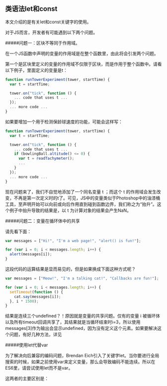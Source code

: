 ## 类语法let和const

本文介绍的是有关let和const关键字的使用。

对于JS而言，开发者有可能遇到以下两个问题。

#####问题一：区块不等同于作用域。

在一个JS函数中声明的变量的作用域是在整个函数里，由此将会引发两个问题。

第一个是区块里定义的变量的作用域不仅限于区块，而是作用于整个函数中。请看以下例子，里面定义的变量是t：

```javascript
function runTowerExperiment(tower, startTime) {
  var t = startTime;

  tower.on("tick", function () {
    ... code that uses t ...
  });
  ... more code ...
}
```
如果要增加一个用于检测保龄球速度的功能，可能会这样写：
```javascript
function runTowerExperiment(tower, startTime) {
  var t = startTime;

  tower.on("tick", function () {
    ... code that uses t ...
    if (bowlingBall.altitude() <= 0) {
      var t = readTachymeter();
      ...
    }
  });
  ... more code ...
}
```

现在问题来了，我们不自觉地添加了一个同名变量 t ；而这个 t 的作用域会发生改变，不再是第一次定义时的t了。可见，JS中的变量类似于Photoshop中的油漆桶工具，至声明开始可以向前或向后作用直到碰到函数边界，我们称之为“抬升”。这个例子中抬升导致的结果是，以 t 为计算对象的结果会产生NaN。

#####问题二：变量在循环体中的共享

请先看下面：
```javascript
var messages = ["Hi!", "I'm a web page!", "alert() is fun!"];

for (var i = 0; i < messages.length; i++) {
  alert(messages[i]);
}
```

这段代码的运算结果是显而易见的，但是如果换成下面这种方式呢？
```javascript
var messages = ["Meow!", "I'm a talking cat!", "Callbacks are fun!"];

for (var i = 0; i < messages.length; i++) {
  setTimeout(function () {
    cat.say(messages[i]);
  }, i * 1500);
}
```

结果是连续三个undefined？！原因就是变量的共享问题。仅有的变量 i 被循环体以及所有timeout回调共享了，其结果就是当循环结束时i=3，所以使用messages[3]作为输出会显示undefined，因为没有定义这个元素。如果要解决这个问题，有好几种方法，详见

#####使用let代替var

为了解决向后兼容的编码问题，Brendan Eich引入了关键字let。当你要进行全局搜索的时候，如果之前使用var来定义变量，那么会导致编码不能连续。所以在ES6里，请尝试使用let而不是var。

这两者的主要区别是：
